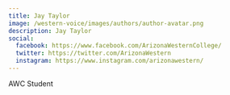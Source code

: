 ```yaml
---
title: Jay Taylor
image: /western-voice/images/authors/author-avatar.png
description: Jay Taylor
social:
  facebook: https://www.facebook.com/ArizonaWesternCollege/
  twitter: https://twitter.com/ArizonaWestern
  instagram: https://www.instagram.com/arizonawestern/
---
```


AWC Student